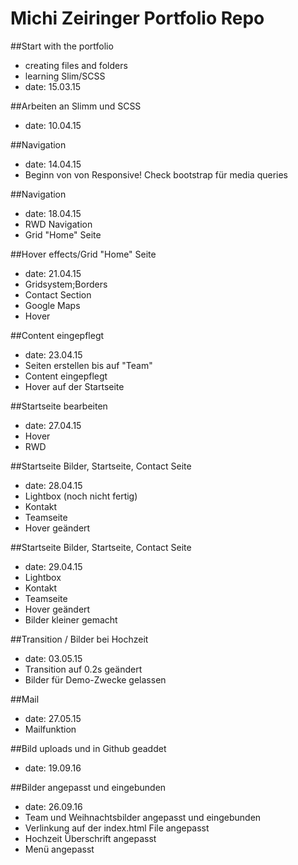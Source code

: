 Michi Zeiringer Portfolio Repo
===========================

##Start with the portfolio

- creating files and folders
- learning Slim/SCSS
- date: 15.03.15

##Arbeiten an Slimm und SCSS

- date: 10.04.15

##Navigation

- date: 14.04.15
- Beginn von von Responsive! Check bootstrap für media queries


##Navigation

- date: 18.04.15
- RWD Navigation
- Grid "Home" Seite

##Hover effects/Grid "Home" Seite

- date: 21.04.15
- Gridsystem;Borders
- Contact Section
- Google Maps
- Hover

##Content eingepflegt

- date: 23.04.15
- Seiten erstellen bis auf "Team"
- Content eingepflegt
- Hover auf der Startseite

##Startseite bearbeiten

- date: 27.04.15
- Hover
- RWD

##Startseite Bilder, Startseite, Contact Seite

- date: 28.04.15
- Lightbox (noch nicht fertig)
- Kontakt
- Teamseite
- Hover geändert

##Startseite Bilder, Startseite, Contact Seite

- date: 29.04.15
- Lightbox
- Kontakt
- Teamseite
- Hover geändert
- Bilder kleiner gemacht

##Transition / Bilder bei Hochzeit

- date: 03.05.15
- Transition auf 0.2s geändert
- Bilder für Demo-Zwecke gelassen

##Mail

- date: 27.05.15
- Mailfunktion

##Bild uploads und in Github geaddet

- date: 19.09.16

##Bilder angepasst und eingebunden

- date: 26.09.16
- Team und Weihnachtsbilder angepasst und eingebunden
- Verlinkung auf der index.html File angepasst
- Hochzeit Überschrift angepasst
- Menü angepasst
